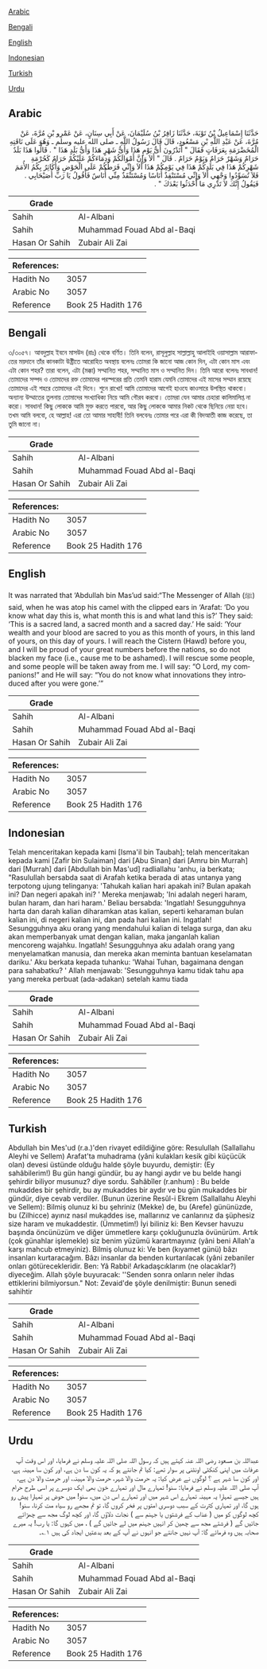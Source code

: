 [Arabic](#arabic)

[Bengali](#bengali)

[English](#english)

[Indonesian](#indonesian)

[Turkish](#turkish)

[Urdu](#urdu)

## Arabic


<div dir="rtl" lang="ar" style={{fontSize:'larger',backgroundColor:'#f8f9fa',padding:20}}>
حَدَّثَنَا إِسْمَاعِيلُ بْنُ تَوْبَةَ، حَدَّثَنَا زَافِرُ بْنُ سُلَيْمَانَ، عَنْ أَبِي سِنَانٍ، عَنْ عَمْرِو بْنِ مُرَّةَ، عَنْ مُرَّةَ، عَنْ عَبْدِ اللَّهِ بْنِ مَسْعُودٍ، قَالَ قَالَ رَسُولُ اللَّهِ ـ صلى الله عليه وسلم ـ وَهُوَ عَلَى نَاقَتِهِ الْمُخَضْرَمَةِ بِعَرَفَاتٍ فَقَالَ ‏"‏ أَتَدْرُونَ أَىُّ يَوْمٍ هَذَا وَأَىُّ شَهْرٍ هَذَا وَأَىُّ بَلَدٍ هَذَا ‏"‏ ‏.‏ قَالُوا هَذَا بَلَدٌ حَرَامٌ وَشَهْرٌ حَرَامٌ وَيَوْمٌ حَرَامٌ ‏.‏ قَالَ ‏"‏ أَلاَ وَإِنَّ أَمْوَالَكُمْ وَدِمَاءَكُمْ عَلَيْكُمْ حَرَامٌ كَحُرْمَةِ شَهْرِكُمْ هَذَا فِي بَلَدِكُمْ هَذَا فِي يَوْمِكُمْ هَذَا أَلاَ وَإِنِّي فَرَطُكُمْ عَلَى الْحَوْضِ وَأُكَاثِرُ بِكُمُ الأُمَمَ فَلاَ تُسَوِّدُوا وَجْهِي أَلاَ وَإِنِّي مُسْتَنْقِذٌ أُنَاسًا وَمُسْتَنْقَذٌ مِنِّي أُنَاسٌ فَأَقُولُ يَا رَبِّ أُصَيْحَابِي ‏.‏ فَيَقُولُ إِنَّكَ لاَ تَدْرِي مَا أَحْدَثُوا بَعْدَكَ ‏"‏ ‏.‏
</div>
<div style={{backgroundColor:'#f8f9fa',padding:20, marginBottom: 10}}><table> <thead> <tr> <th>Grade</th> <th></th> </tr> </thead> <tbody> <tr><td>Sahih</td><td>Al-Albani</td></tr><tr><td>Sahih</td><td>Muhammad Fouad Abd al-Baqi</td></tr><tr><td>Hasan Or Sahih</td><td>Zubair Ali Zai</td></tr></tbody></table><table> <thead> <tr> <th>References:</th> <th></th> </tr> </thead> <tbody><tr><td>Hadith No</td><td>3057</td></tr><tr><td>Arabic No</td><td>3057</td></tr><tr><td>Reference</td><td>Book 25 Hadith 176</td></tr></tbody></table></div>

## Bengali


<div dir="ltr" lang="bn" style={{fontSize:'larger',backgroundColor:'#f8f9fa',padding:20}}>
৩/৩০৫৭। আবদুল্লাহ ইবনে মাসউদ (রাঃ) থেকে বর্ণিত। তিনি বলেন, রাসূলুল্লাহ সাল্লাল্লাহু আলাইহি ওয়াসাল্লাম আরাফাতের ময়দানে তাঁর কানকাটা উষ্ট্রীতে আরোহিত অবস্থায় বলেনঃ তোমরা কি জানো আজ কোন দিন, এটা কোন মাস এবং এটা কোন শহর? তারা বলেন, এটা (মক্কা) সম্মানিত শহর, সম্মানিত মাস ও সম্মানিত দিন। তিনি আরো বলেনঃ সাবধান! তোমাদের সম্পদ ও তোমাদের রক্ত তোমাদের পরস্পরের প্রতি তেমনি হারাম যেমনি তোমাদের এই মাসের সম্মান রয়েছে তোমাদের এই শহরে তোমাদের এই দিনে। শুনে রাখো! আমি তোমাদের আগেই হাওযে কাওসারে উপস্থিত থাকবো। অন্যান্য উম্মাতের তুলনায় তোমাদের সংখ্যাধিক্য নিয়ে আমি গৌরব করবো। তোমরা যেন আমার চেহারা কালিমালিপ্ত না করো। সাবধান! কিছু লোককে আমি মুক্ত করতে পারবো, আর কিছু লোককে আমার নিকট থেকে ছিনিয়ে নেয়া হবে। তখম আমি বলবো, হে আল্লাহ! এরা তো আমার সাহাবী! তিনি বলবেনঃ তোমার পরে এরা কী বিদআতী কাজ করেছে, তা তুমি জানো না।
</div>
<div style={{backgroundColor:'#f8f9fa',padding:20, marginBottom: 10}}><table> <thead> <tr> <th>Grade</th> <th></th> </tr> </thead> <tbody> <tr><td>Sahih</td><td>Al-Albani</td></tr><tr><td>Sahih</td><td>Muhammad Fouad Abd al-Baqi</td></tr><tr><td>Hasan Or Sahih</td><td>Zubair Ali Zai</td></tr></tbody></table><table> <thead> <tr> <th>References:</th> <th></th> </tr> </thead> <tbody><tr><td>Hadith No</td><td>3057</td></tr><tr><td>Arabic No</td><td>3057</td></tr><tr><td>Reference</td><td>Book 25 Hadith 176</td></tr></tbody></table></div>

## English


<div dir="ltr" lang="en" style={{fontSize:'larger',backgroundColor:'#f8f9fa',padding:20}}>
It was narrated that ‘Abdullah bin Mas’ud said:“The Messenger of Allah (ﷺ) said, when he was atop his camel with the clipped ears in ‘Arafat: ‘Do you know what day this is, what month this is and what land this is?’ They said: ‘This is a sacred land, a sacred month and a sacred day.’ He said: ‘Your wealth and your blood are sacred to you as this month of yours, in this land of yours, on this day of yours. I will reach the Cistern (Hawd) before you, and I will be proud of your great numbers before the nations, so do not blacken my face (i.e., cause me to be ashamed). I will rescue some people, and some people will be taken away from me. I will say: “O Lord, my companions!” and He will say: “You do not know what innovations they introduced after you were gone.’”
</div>
<div style={{backgroundColor:'#f8f9fa',padding:20, marginBottom: 10}}><table> <thead> <tr> <th>Grade</th> <th></th> </tr> </thead> <tbody> <tr><td>Sahih</td><td>Al-Albani</td></tr><tr><td>Sahih</td><td>Muhammad Fouad Abd al-Baqi</td></tr><tr><td>Hasan Or Sahih</td><td>Zubair Ali Zai</td></tr></tbody></table><table> <thead> <tr> <th>References:</th> <th></th> </tr> </thead> <tbody><tr><td>Hadith No</td><td>3057</td></tr><tr><td>Arabic No</td><td>3057</td></tr><tr><td>Reference</td><td>Book 25 Hadith 176</td></tr></tbody></table></div>

## Indonesian


<div dir="ltr" lang="id" style={{fontSize:'larger',backgroundColor:'#f8f9fa',padding:20}}>
Telah menceritakan kepada kami [Isma'il bin Taubah]; telah menceritakan kepada kami [Zafir bin Sulaiman] dari [Abu Sinan] dari [Amru bin Murrah] dari [Murrah] dari [Abdullah bin Mas'ud] radliallahu 'anhu, ia berkata; "Rasulullah bersabda saat di Arafah ketika berada di atas untanya yang terpotong ujung telinganya: 'Tahukah kalian hari apakah ini? Bulan apakah ini? Dan negeri apakah ini? ' Mereka menjawab; 'Ini adalah negeri haram, bulan haram, dan hari haram.' Beliau bersabda: 'Ingatlah! Sesungguhnya harta dan darah kalian diharamkan atas kalian, seperti keharaman bulan kalian ini, di negeri kalian ini, dan pada hari kalian ini. Ingatlah! Sesungguhnya aku orang yang mendahului kalian di telaga surga, dan aku akan memperbanyak umat dengan kalian, maka janganlah kalian mencoreng wajahku. Ingatlah! Sesungguhnya aku adalah orang yang menyelamatkan manusia, dan mereka akan meminta bantuan keselamatan dariku.' Aku berkata kepada tuhanku: 'Wahai Tuhan, bagaimana dengan para sahabatku? ' Allah menjawab: 'Sesungguhnya kamu tidak tahu apa yang mereka perbuat (ada-adakan) setelah kamu tiada
</div>
<div style={{backgroundColor:'#f8f9fa',padding:20, marginBottom: 10}}><table> <thead> <tr> <th>Grade</th> <th></th> </tr> </thead> <tbody> <tr><td>Sahih</td><td>Al-Albani</td></tr><tr><td>Sahih</td><td>Muhammad Fouad Abd al-Baqi</td></tr><tr><td>Hasan Or Sahih</td><td>Zubair Ali Zai</td></tr></tbody></table><table> <thead> <tr> <th>References:</th> <th></th> </tr> </thead> <tbody><tr><td>Hadith No</td><td>3057</td></tr><tr><td>Arabic No</td><td>3057</td></tr><tr><td>Reference</td><td>Book 25 Hadith 176</td></tr></tbody></table></div>

## Turkish


<div dir="ltr" lang="tr" style={{fontSize:'larger',backgroundColor:'#f8f9fa',padding:20}}>
Abdullah bin Mes'ud (r.a.)'den rivayet edildiğine göre: Resulullah (Sallallahu Aleyhi ve Sellem) Arafat'ta muhadrama (yâni kulakları kesik gibi küçücük olan) devesi üstünde olduğu halde şöyle buyurdu, demiştir: (Ey sahâbilerim!) Bu gün hangi gündür, bu ay hangi aydır ve bu belde hangi şehirdir biliyor musunuz? diye sordu. Sahâbîler (r.anhum) : Bu belde mukaddes bir şehirdir, bu ay mukaddes bir aydır ve bu gün mukaddes bir gündür, diye cevab verdiler. (Bunun üzerine Resûl-i Ekrem (Sallallahu Aleyhi ve Sellem): Bilmiş olunuz ki bu şehriniz (Mekke) de, bu (Arefe) gününüzde, bu (Zilhicce) ayınız nasıl mukaddes ise, mallarınız ve canlarınız da şüphesiz size haram ve mukaddestir. (Ümmetim!) İyi biliniz ki: Ben Kevser havuzu başında öncünüzüm ve diğer ümmetlere karşı çokluğunuzla övünürüm. Artık (çok günahlar işlemekle) siz benim yüzümü karartmayınız (yâni beni Allah'a karşı mahcub etmeyiniz). Bilmiş olunuz ki: Ve ben (kıyamet günü) bâzı insanları kurtaracağım. Bâzı insanlar da benden kurtarılacak (yâni zebaniler onları götürecekleridir. Ben: Yâ Rabbi! Arkadaşcıklarım (ne olacaklar?) diyeceğim. Allah şöyle buyuracak: ''Senden sonra onların neler ihdas ettiklerini bilmiyorsun." Not: Zevaid'de şöyle denilmiştir: Bunun senedi sahihtir
</div>
<div style={{backgroundColor:'#f8f9fa',padding:20, marginBottom: 10}}><table> <thead> <tr> <th>Grade</th> <th></th> </tr> </thead> <tbody> <tr><td>Sahih</td><td>Al-Albani</td></tr><tr><td>Sahih</td><td>Muhammad Fouad Abd al-Baqi</td></tr><tr><td>Hasan Or Sahih</td><td>Zubair Ali Zai</td></tr></tbody></table><table> <thead> <tr> <th>References:</th> <th></th> </tr> </thead> <tbody><tr><td>Hadith No</td><td>3057</td></tr><tr><td>Arabic No</td><td>3057</td></tr><tr><td>Reference</td><td>Book 25 Hadith 176</td></tr></tbody></table></div>

## Urdu


<div dir="rtl" lang="ur" style={{fontSize:'larger',backgroundColor:'#f8f9fa',padding:20}}>
عبداللہ بن مسعود رضی اللہ عنہ کہتے ہیں کہ رسول اللہ صلی اللہ علیہ وسلم نے فرمایا، اور اس وقت آپ عرفات میں اپنی کنکٹی اونٹنی پر سوار تھے: کیا تم جانتے ہو کہ یہ کون سا دن ہے، اور کون سا مہینہ ہے، اور کون سا شہر ہے ؟ لوگوں نے عرض کیا: یہ حرمت والا شہر، حرمت والا مہینہ، اور حرمت والا دن ہے، آپ صلی اللہ علیہ وسلم نے فرمایا: سنو! تمہارے مال اور تمہارے خون بھی ایک دوسرے پر اسی طرح حرام ہیں جیسے تمہارا یہ مہینہ تمہارے اس شہر میں اور تمہارے اس دن میں، سنو! میں حوض پر تمہارا پیش رو ہوں گا، اور تمہاری کثرت کے سبب دوسری امتوں پر فخر کروں گا، تو تم مجھے رو سیاہ مت کرنا، سنو! کچھ لوگوں کو میں ( عذاب کے فرشتوں یا جہنم سے ) نجات دلاؤں گا، اور کچھ لوگ مجھ سے چھڑائے جائیں گے ( فرشتے مجھ سے چھین کر انہیں جہنم میں لے جائیں گے ) ، میں کہوں گا: یا رب! یہ میرے صحابہ ہیں وہ فرمائے گا: آپ نہیں جانتے جو انہوں نے آپ کے بعد بدعتیں ایجاد کی ہیں ۱؎۔
</div>
<div style={{backgroundColor:'#f8f9fa',padding:20, marginBottom: 10}}><table> <thead> <tr> <th>Grade</th> <th></th> </tr> </thead> <tbody> <tr><td>Sahih</td><td>Al-Albani</td></tr><tr><td>Sahih</td><td>Muhammad Fouad Abd al-Baqi</td></tr><tr><td>Hasan Or Sahih</td><td>Zubair Ali Zai</td></tr></tbody></table><table> <thead> <tr> <th>References:</th> <th></th> </tr> </thead> <tbody><tr><td>Hadith No</td><td>3057</td></tr><tr><td>Arabic No</td><td>3057</td></tr><tr><td>Reference</td><td>Book 25 Hadith 176</td></tr></tbody></table></div>